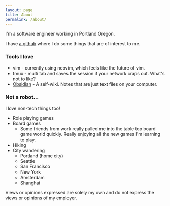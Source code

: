 ```yaml
---
layout: page
title: About
permalink: /about/
---
```


I'm a software engineer working in Portland Oregon.

I have [a github](https://github.com/ZNielsen) where I do some things that are of interest to me.

### Tools I love
- vim - currently using neovim, which feels like the future of vim.
- tmux - multi tab and saves the session if your network craps out. What's not to like?
- [Obsidian](https://obsidian.md) - A self-wiki. Notes that are just text files on your computer.

### Not a robot...
I love non-tech things too!
- Role playing games
- Board games
	- Some friends from work really pulled me into the table top board game world quickly.  Really enjoying all the new games I'm learning to play.
- Hiking
- City wandering
  - Portland (home city)
  - Seattle
  - San Francisco
  - New York
  - Amsterdam
  - Shanghai

Views or opinions expressed are solely my own and do not express the views or opinions of my employer.
